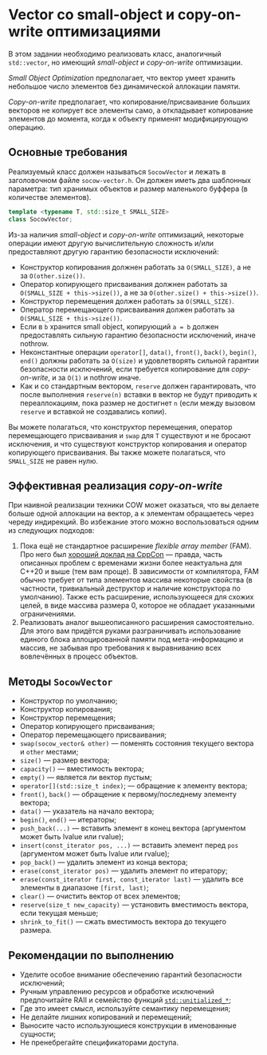 # Vector со small-object и copy-on-write оптимизациями

В этом задании необходимо реализовать класс, аналогичный `std::vector`, но имеющий *small-object* и *copy-on-write* оптимизации.

*Small Object Optimization* предполагает, что вектор умеет хранить небольшое число элементов без динамической аллокации памяти.

*Copy-on-write* предполагает, что копирование/присваивание больших векторов не копирует все элементы само, а откладывает копирование элементов до момента, когда к объекту применят модифицирующую операцию.

## Основные требования

Реализуемый класс должен называться `SocowVector` и лежать в заголовочном файле `socow-vector.h`. Он должен иметь два шаблонных параметра: тип хранимых объектов и размер маленького буффера (в количестве элементов).

```cpp
template <typename T, std::size_t SMALL_SIZE>
class SocowVector;
```

Из-за наличия *small-object* и *copy-on-write* оптимизаций, некоторые операции имеют другую вычислительную сложность и/или предоставляют другую гарантию безопасности исключений:

- Конструктор копирования должнен работать за `O(SMALL_SIZE)`, а не за `O(other.size())`.
- Оператор копирующего присваивания должнен работать за `O(SMALL_SIZE + this->size())`, а не за `O(other.size() + this->size())`.
- Конструктор перемещения должен работать за `O(SMALL_SIZE)`.
- Оператор перемещающего присваивания должен работать за `O(SMALL_SIZE + this->size())`.
- Если в `b` хранится small object, копирующий `a = b` должен предоставлять сильную гарантию безопасности исключений, иначе nothrow.
- Неконстантные операции `operator[]`, `data()`, `front()`, `back()`, `begin()`, `end()` должны работать за `O(size)` и удовлетворять сильной гарантии безопасности исключений, если требуется копирование для *copy-on-write*, и за `O(1)` и nothrow иначе.
- Как и со стандартным вектором, `reserve` должен гарантировать, что после выполнения `reserve(n)` вставки в вектор не будут приводить к переаллокациям, пока размер не достигнет `n` (если между вызовом `reserve` и вставкой не создавались копии).

Вы можете полагаться, что конструктор перемещения, оператор перемещающего присваивания  и `swap` для `T` существуют и не бросают исключения, и что существуют конструктор копирования и оператор копирующего присваивания. Вы также можете полагаться, что `SMALL_SIZE` не равен нулю.

## Эффективная реализация *copy-on-write*

При наивной реализации техники COW может оказаться, что вы делаете больше одной аллокации на вектор, а к элементам обращаетесь через череду индирекций. Во избежание этого можно воспользоваться одним из следующих подходов:

1. Пока ещё не стандартное расширение *flexible array member* (FAM). Про него был [хороший доклад на CppCon](https://www.youtube.com/watch?v=IAdLwUXRUvg&t=898s) &mdash; правда, часть описанных проблем с временами жизни более неактуальна для C++20 и выше (тем вам проще). В зависимости от компилятора, FAM обычно требует от типа элементов массива некоторые свойства (в частности, тривиальный деструктор и наличие конструктора по умолчанию). Также есть расширение, использующееся для схожих целей, в виде массива размера 0, которое не обладает указанными ограничениями.
2. Реализовать аналог вышеописанного расширения самостоятельно. Для этого вам придётся руками разграничивать использование единого блока аллоцированной памяти под мета-информацию и массив, не забывая про требования к выравниванию всех вовлечённых в процесс объектов.

## Методы `SocowVector`

- Конструктор по умолчанию;
- Конструктор копирования;
- Конструктор перемещения;
- Оператор копирующего присваивания;
- Оператор перемещающего присваивания;
- `swap(socow_vector& other)` &mdash; поменять состояния текущего вектора и `other` местами;
- `size()` &mdash; размер вектора;
- `capacity()` &mdash; вместимость вектора;
- `empty()` &mdash; является ли вектор пустым;
- `operator[](std::size_t index)`; &mdash; обращение к элементу вектора;
- `front()`, `back()` &mdash; обращение к первому/последнему элементу вектора;
- `data()` &mdash; указатель на начало вектора;
- `begin()`, `end()` &mdash; итераторы;
- `push_back(...)` &mdash; вставить элемент в конец вектора (аргументом может быть lvalue или rvalue);
- `insert(const_iterator pos, ...)` &mdash; вставить элемент перед `pos` (аргументом может быть lvalue или rvalue);
- `pop_back()` &mdash; удалить элемент из конца вектора;
- `erase(const_iterator pos)` &mdash; удалить элемент по итератору;
- `erase(const_iterator first, const_iterator last)` &mdash; удалить все элементы в диапазоне `[first, last)`;
- `clear()` &mdash; очистить вектор от всех элементов;
- `reserve(size_t new_capacity)` &mdash; установить вместимость вектора, если текущая меньше;
- `shrink_to_fit()` &mdash; сжать вместимость вектора до текущего размера.

## Рекомендации по выполнению

- Уделите особое внимание обеспечению гарантий безопасности исключений;
- Ручным управлению ресурсов и обработке исключений предпочитайте RAII и семейство функций [`std::unitialized_*`](https://en.cppreference.com/w/cpp/header/memory#Uninitialized_storage_2);
- Где это имеет смысл, используйте семантику перемещения;
- Не делайте лишних копирований и перемещений;
- Выносите часто использующиеся конструкции в именованные сущности;
- Не пренебрегайте спецификаторами доступа.
